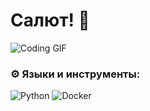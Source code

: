 # Салют! 👋
![Coding GIF](https://media.giphy.com/media/13HgwGsXF0aiGY/giphy.gif)

### ⚙️ Языки и инструменты:
![Python](https://example.com/path/to/python-logo.png)
![Docker](https://example.com/path/to/docker-logo.png)

